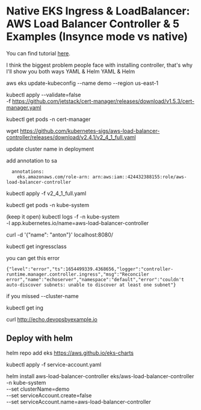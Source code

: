 # Native EKS Ingress & LoadBalancer: AWS Load Balancer Controller & 5 Examples (Insynce mode vs native)

You can find tutorial [here]().

I think the biggest problem people face with installing controller, that's why I'll show you both ways YAML & Helm
YAML & Helm





aws eks update-kubeconfig --name demo --region us-east-1


kubectl apply --validate=false \
-f https://github.com/jetstack/cert-manager/releases/download/v1.5.3/cert-manager.yaml

kubectl get pods -n cert-manager

wget https://github.com/kubernetes-sigs/aws-load-balancer-controller/releases/download/v2.4.1/v2_4_1_full.yaml

update cluster name in deployment

add annotation to sa
```
  annotations:
    eks.amazonaws.com/role-arn: arn:aws:iam::424432388155:role/aws-load-balancer-controller
```

kubectl apply -f v2_4_1_full.yaml

kubectl get pods -n kube-system

(keep it open)
kubectl logs -f -n kube-system \
-l app.kubernetes.io/name=aws-load-balancer-controller

curl -d '{"name": "anton"}' localhost:8080/

kubectl get ingressclass

you can get this error
```
{"level":"error","ts":1654499339.4368656,"logger":"controller-runtime.manager.controller.ingress","msg":"Reconciler error","name":"echoserver","namespace":"default","error":"couldn't auto-discover subnets: unable to discover at least one subnet"}
```

if you missed --cluster-name

kubectl get ing

curl http://echo.devopsbyexample.io



## Deploy with helm

helm repo add eks https://aws.github.io/eks-charts

kubectl apply -f service-account.yaml

helm install aws-load-balancer-controller eks/aws-load-balancer-controller \
-n kube-system \
--set clusterName=demo \
--set serviceAccount.create=false \
--set serviceAccount.name=aws-load-balancer-controller
